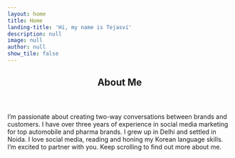 ```yaml
---
layout: home
title: Home
landing-title: 'Hi, my name is Tejasvi'
description: null
image: null
author: null
show_tile: false
---
```



<header class="major">
  <h2>About Me</h2>
</header>
<p>
I’m passionate about creating two-way conversations between brands and customers. I have over three years of experience in social media marketing for top automobile and pharma brands. 
I grew up in Delhi and settled in Noida. I love social media, reading and honing my Korean language skills. I’m excited to partner with you. Keep scrolling to find out more about me.
</p>
